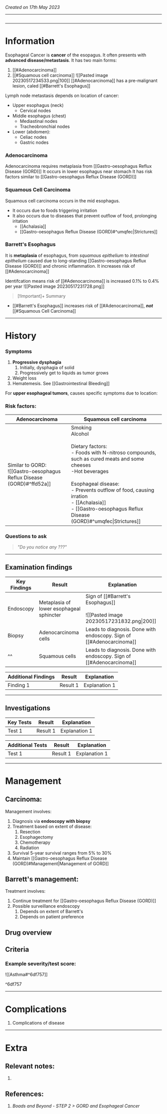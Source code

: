 *Created on 17th May 2023*

---
```toc
```
---

# Information
Esophageal Cancer is **cancer** of the esopagus. It often presents with **advanced disease/metastasis**. It has two main forms:
1. [[#Adenocarcinoma]]
2. [[#Squamous cell carcinoma]]
![[Pasted image 20230517234533.png|100]]
[[#Adenocarcinoma]] has a pre-malignant lesion, caled [[#Barrett's Esophagus]]

Lymph node metastasis depends on location of cancer:
- Upper esophagus (neck)
	- Cervical nodes
- Middle esophagus (chest)
	- Mediastinal nodes
	- Tracheobronchial nodes
- Lower (abdomen):
	- Celiac nodes
	- Gastric nodes

### Adenocarcinoma
Adenocarcinoma requires metaplasia from [[Gastro-oesophagus Reflux Disease (GORD)]]
It occurs in lower esophagus near stomach
It has risk factors similar to [[Gastro-oesophagus Reflux Disease (GORD)]]

### Squamous Cell Carcinoma
Squamous cell carcinoma occurs in the mid esophagus.
- It occurs due to foods triggering irritation
- It also occurs due to diseases that prevent outflow of food, prolonging iritation
	- [[Achalasia]]
	- [[Gastro-oesophagus Reflux Disease (GORD)#^umqfec\|Strictures]]


### Barrett's Esophagus
It is **metaplasia** of esophagus, from *squamous epithelium* to *intestinal epithelium* caused due to long-standing [[Gastro-oesophagus Reflux Disease (GORD)]] and chronic inflammation.
It increases risk of [[#Adenocarcinoma]]

Identifcation means risk of [[#Adenocarcinoma]] is increased 0.1% to 0.4% per year
![[Pasted image 20230517231728.png]]

> [!Important]+ Summary
- [[#Barrett's Esophagus]] increases risk of [[#Adenocarcinoma]], ***not*** [[#Squamous Cell Carcinoma]]

--- 
# History
### Symptoms
1. **Progressive dysphagia**
	1. Initially, dysphagia of solid
	2. Progressively get to liquids as tumor grows
2. Weight loss
3. Hematemesis. See [[Gastrointestinal Bleeding]]

For **upper esophageal tumors**, causes specific symptoms due to location:

### Risk factors:
|Adenocarcinoma | Squamous cell carcinoma |
| -------------- | ----------------------- |
|Similar to GORD: <br>![[Gastro-oesophagus Reflux Disease (GORD)#^ffd52a]] |Smoking <br>Alcohol <br> <br> Dietary factors:<br>- Foods with N-nitroso compounds, such as cured meats and some cheeses <br>-Hot beverages <br> <br> Esophageal disease: <br>- Prevents outflow of food, causing irration <br>- [[Achalasia]] <br>- [[Gastro-oesophagus Reflux Disease (GORD)#^umqfec\|Strictures]]|


### Questions to ask
>*"Do you notice any ???"*

---

## Examination findings 
| Key Findings | Result   | Explanation   |
| ------------ | -------- | ------------- |
|Endoscopy |Metaplasia of lower esophageal sphincter|Sign of [[#Barrett's Esophagus]] <br> <br>![[Pasted image 20230517231832.png\|200]]|
|Biopsy|Adenocarcinoma cells|Leads to diagnosis. Done with endoscopy. Sign of [[#Adenocarcinoma]] |
|^^|Squamous cells|Leads to diagnosis. Done with endoscopy. Sign of [[#Adenocarcinoma]]|

| Additional Findings | Result   | Explanation   |
| ------------------- | -------- | ------------- |
| Finding 1           | Result 1 | Explanation 1 |

---

## Investigations
| Key Tests                 |Result| Explanation                                                                                                                                                     |
| ------------------------- | --- | --------------------------------------------------------------------------------------------------------------------------------------------------------------- |
| Test 1                    |Result 1| Explanation 1                                                                                                                                                        |

| Additional Tests               |  Result   | Explanation                |
| ------------------------------ | --- | --------------------- |
| Test 1                            |  Result 1   | Explanation 1 |

---

# Management
## Carcinoma:
Management involves:
1. Diagnosis via **endoscopy with biopsy**
2. Treatment based on extent of disease:
	1. Resection
	2. Esophagectomy
	3. Chemotherapy
	4. Radiation
3. Survival 5-year survival ranges from 5% to 30%
4. Maintain [[Gastro-oesophagus Reflux Disease (GORD)#Management|Management of GORD]]

## Barrett's management:
Treatment involves:
1. Continue treatment for [[Gastro-oesophagus Reflux Disease (GORD)]]
2. Possible surveillance endoscopy
	1. Depends on extent of Barrett's
	2. Depends on patient preference

## Drug overview

## Criteria
### Example severity/test score:
![[Asthma#^6df757]]

^6df757

---

# Complications
1. Complications of disease

---

# Extra
## Relevant notes:
1. 
## References:
1. *Boads and Beyond - STEP 2 > GORD and Esophageal Cancer*